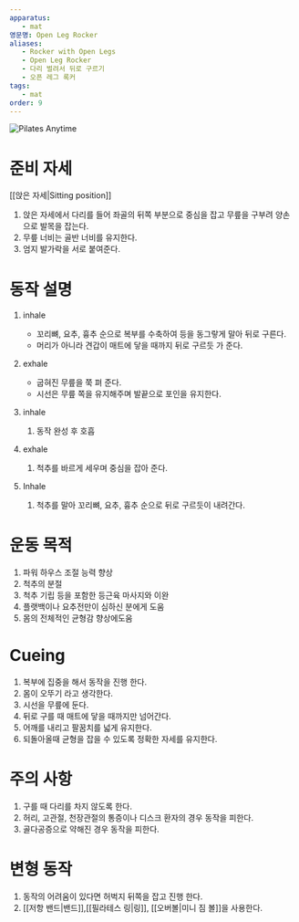```yaml
---
apparatus:
   - mat
영문명: Open Leg Rocker
aliases:
   - Rocker with Open Legs
   - Open Leg Rocker
   - 다리 벌려서 뒤로 구르기
   - 오픈 레그 록커
tags:
   - mat
order: 9
---
```



![Pilates Anytime](https://youtu.be/E4FSgzPlUcs?si=eBzGzCBWRll0fk_L)

# 준비 자세

[[앉은 자세|Sitting position]]

1. 앉은 자세에서 다리를 들어 좌골의 뒤쪽 부분으로 중심을 잡고 무릎을 구부려 양손으로 발목을 잡는다.
2. 무릎 너비는 골반 너비를 유지한다.
3. 엄지 발가락을 서로 붙여준다.

# 동작 설명

1. inhale
   - 꼬리뼈, 요추, 흉추 순으로 복부를 수축하여 등을 동그랗게 말아 뒤로 구른다.
   - 머리가 아니라 견갑이 매트에 닿을 때까지 뒤로 구르듯 가 준다.

2. exhale
   - 굽혀진 무릎을 쭉 펴 준다.
   - 시선은 무릎 쪽을 유지해주며 발끝으로 포인을 유지한다.
3. inhale
   1. 동작 완성 후 호흡
4. exhale
   1. 척추를 바르게 세우며 중심을 잡아 준다.
5. Inhale
   1. 척추를 말아 꼬리뼈, 요추, 흉추 순으로 뒤로 구르듯이 내려간다.

# 운동 목적

1. 파워 하우스 조절 능력 향상
2. 척추의 분절
3. 척추 기립 등을 포함한 등근육 마사지와 이완
4. 플랫백이나 요추전만이 심하신 분에게 도움
5. 몸의 전체적인 균형감 향상에도움

# Cueing

1. 복부에 집중을 해서 동작을 진행 한다.
2. 몸이 오뚜기 라고 생각한다.
3. 시선을 무릎에 둔다.
4. 뒤로 구를 때 매트에 닿을 때까지만 넘어간다.
5. 어깨를 내리고 팔꿈치를 넓게 유지한다.
6. 되돌아올때 균형을 잡을 수 있도록 정확한 자세를 유지한다.

# 주의 사항

1. 구를 때 다리를 차지 않도록 한다.
2. 허리, 고관절, 천장관절의 통증이나 디스크 환자의 경우 동작을 피한다.
3. 골다공증으로 약해진 경우 동작을 피한다.

# 변형 동작

1. 동작의 어려움이 있다면 허벅지 뒤쪽을 잡고 진행 한다.
2. [[저항 밴드|밴드]],[[필라테스 링|링]], [[오버볼|미니 짐 볼]]을 사용한다.

